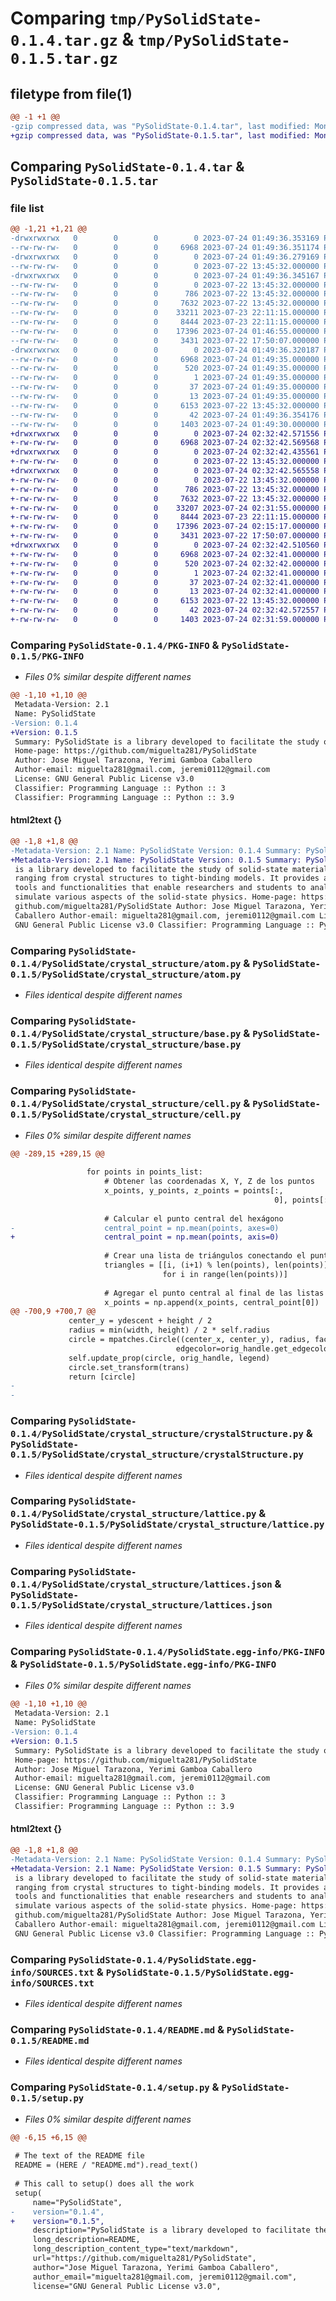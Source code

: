 # Comparing `tmp/PySolidState-0.1.4.tar.gz` & `tmp/PySolidState-0.1.5.tar.gz`

## filetype from file(1)

```diff
@@ -1 +1 @@
-gzip compressed data, was "PySolidState-0.1.4.tar", last modified: Mon Jul 24 01:49:36 2023, max compression
+gzip compressed data, was "PySolidState-0.1.5.tar", last modified: Mon Jul 24 02:32:42 2023, max compression
```

## Comparing `PySolidState-0.1.4.tar` & `PySolidState-0.1.5.tar`

### file list

```diff
@@ -1,21 +1,21 @@
-drwxrwxrwx   0        0        0        0 2023-07-24 01:49:36.353169 PySolidState-0.1.4/
--rw-rw-rw-   0        0        0     6968 2023-07-24 01:49:36.351174 PySolidState-0.1.4/PKG-INFO
-drwxrwxrwx   0        0        0        0 2023-07-24 01:49:36.279169 PySolidState-0.1.4/PySolidState/
--rw-rw-rw-   0        0        0        0 2023-07-22 13:45:32.000000 PySolidState-0.1.4/PySolidState/__init__.py
-drwxrwxrwx   0        0        0        0 2023-07-24 01:49:36.345167 PySolidState-0.1.4/PySolidState/crystal_structure/
--rw-rw-rw-   0        0        0        0 2023-07-22 13:45:32.000000 PySolidState-0.1.4/PySolidState/crystal_structure/__init__.py
--rw-rw-rw-   0        0        0      786 2023-07-22 13:45:32.000000 PySolidState-0.1.4/PySolidState/crystal_structure/atom.py
--rw-rw-rw-   0        0        0     7632 2023-07-22 13:45:32.000000 PySolidState-0.1.4/PySolidState/crystal_structure/base.py
--rw-rw-rw-   0        0        0    33211 2023-07-23 22:11:15.000000 PySolidState-0.1.4/PySolidState/crystal_structure/cell.py
--rw-rw-rw-   0        0        0     8444 2023-07-23 22:11:15.000000 PySolidState-0.1.4/PySolidState/crystal_structure/crystalStructure.py
--rw-rw-rw-   0        0        0    17396 2023-07-24 01:46:55.000000 PySolidState-0.1.4/PySolidState/crystal_structure/lattice.py
--rw-rw-rw-   0        0        0     3431 2023-07-22 17:50:07.000000 PySolidState-0.1.4/PySolidState/crystal_structure/lattices.json
-drwxrwxrwx   0        0        0        0 2023-07-24 01:49:36.320187 PySolidState-0.1.4/PySolidState.egg-info/
--rw-rw-rw-   0        0        0     6968 2023-07-24 01:49:35.000000 PySolidState-0.1.4/PySolidState.egg-info/PKG-INFO
--rw-rw-rw-   0        0        0      520 2023-07-24 01:49:35.000000 PySolidState-0.1.4/PySolidState.egg-info/SOURCES.txt
--rw-rw-rw-   0        0        0        1 2023-07-24 01:49:35.000000 PySolidState-0.1.4/PySolidState.egg-info/dependency_links.txt
--rw-rw-rw-   0        0        0       37 2023-07-24 01:49:35.000000 PySolidState-0.1.4/PySolidState.egg-info/requires.txt
--rw-rw-rw-   0        0        0       13 2023-07-24 01:49:35.000000 PySolidState-0.1.4/PySolidState.egg-info/top_level.txt
--rw-rw-rw-   0        0        0     6153 2023-07-22 13:45:32.000000 PySolidState-0.1.4/README.md
--rw-rw-rw-   0        0        0       42 2023-07-24 01:49:36.354176 PySolidState-0.1.4/setup.cfg
--rw-rw-rw-   0        0        0     1403 2023-07-24 01:49:30.000000 PySolidState-0.1.4/setup.py
+drwxrwxrwx   0        0        0        0 2023-07-24 02:32:42.571556 PySolidState-0.1.5/
+-rw-rw-rw-   0        0        0     6968 2023-07-24 02:32:42.569568 PySolidState-0.1.5/PKG-INFO
+drwxrwxrwx   0        0        0        0 2023-07-24 02:32:42.435561 PySolidState-0.1.5/PySolidState/
+-rw-rw-rw-   0        0        0        0 2023-07-22 13:45:32.000000 PySolidState-0.1.5/PySolidState/__init__.py
+drwxrwxrwx   0        0        0        0 2023-07-24 02:32:42.565558 PySolidState-0.1.5/PySolidState/crystal_structure/
+-rw-rw-rw-   0        0        0        0 2023-07-22 13:45:32.000000 PySolidState-0.1.5/PySolidState/crystal_structure/__init__.py
+-rw-rw-rw-   0        0        0      786 2023-07-22 13:45:32.000000 PySolidState-0.1.5/PySolidState/crystal_structure/atom.py
+-rw-rw-rw-   0        0        0     7632 2023-07-22 13:45:32.000000 PySolidState-0.1.5/PySolidState/crystal_structure/base.py
+-rw-rw-rw-   0        0        0    33207 2023-07-24 02:31:55.000000 PySolidState-0.1.5/PySolidState/crystal_structure/cell.py
+-rw-rw-rw-   0        0        0     8444 2023-07-23 22:11:15.000000 PySolidState-0.1.5/PySolidState/crystal_structure/crystalStructure.py
+-rw-rw-rw-   0        0        0    17396 2023-07-24 02:15:17.000000 PySolidState-0.1.5/PySolidState/crystal_structure/lattice.py
+-rw-rw-rw-   0        0        0     3431 2023-07-22 17:50:07.000000 PySolidState-0.1.5/PySolidState/crystal_structure/lattices.json
+drwxrwxrwx   0        0        0        0 2023-07-24 02:32:42.510560 PySolidState-0.1.5/PySolidState.egg-info/
+-rw-rw-rw-   0        0        0     6968 2023-07-24 02:32:41.000000 PySolidState-0.1.5/PySolidState.egg-info/PKG-INFO
+-rw-rw-rw-   0        0        0      520 2023-07-24 02:32:42.000000 PySolidState-0.1.5/PySolidState.egg-info/SOURCES.txt
+-rw-rw-rw-   0        0        0        1 2023-07-24 02:32:41.000000 PySolidState-0.1.5/PySolidState.egg-info/dependency_links.txt
+-rw-rw-rw-   0        0        0       37 2023-07-24 02:32:41.000000 PySolidState-0.1.5/PySolidState.egg-info/requires.txt
+-rw-rw-rw-   0        0        0       13 2023-07-24 02:32:41.000000 PySolidState-0.1.5/PySolidState.egg-info/top_level.txt
+-rw-rw-rw-   0        0        0     6153 2023-07-22 13:45:32.000000 PySolidState-0.1.5/README.md
+-rw-rw-rw-   0        0        0       42 2023-07-24 02:32:42.572557 PySolidState-0.1.5/setup.cfg
+-rw-rw-rw-   0        0        0     1403 2023-07-24 02:31:59.000000 PySolidState-0.1.5/setup.py
```

### Comparing `PySolidState-0.1.4/PKG-INFO` & `PySolidState-0.1.5/PKG-INFO`

 * *Files 0% similar despite different names*

```diff
@@ -1,10 +1,10 @@
 Metadata-Version: 2.1
 Name: PySolidState
-Version: 0.1.4
+Version: 0.1.5
 Summary: PySolidState is a library developed to facilitate the study of solid-state materials, ranging from crystal structures to tight-binding models. It provides a set of tools and functionalities that enable researchers and students to analyze and simulate various aspects of the solid-state physics.
 Home-page: https://github.com/miguelta281/PySolidState
 Author: Jose Miguel Tarazona, Yerimi Gamboa Caballero
 Author-email: miguelta281@gmail.com, jeremi0112@gmail.com
 License: GNU General Public License v3.0
 Classifier: Programming Language :: Python :: 3
 Classifier: Programming Language :: Python :: 3.9
```

#### html2text {}

```diff
@@ -1,8 +1,8 @@
-Metadata-Version: 2.1 Name: PySolidState Version: 0.1.4 Summary: PySolidState
+Metadata-Version: 2.1 Name: PySolidState Version: 0.1.5 Summary: PySolidState
 is a library developed to facilitate the study of solid-state materials,
 ranging from crystal structures to tight-binding models. It provides a set of
 tools and functionalities that enable researchers and students to analyze and
 simulate various aspects of the solid-state physics. Home-page: https://
 github.com/miguelta281/PySolidState Author: Jose Miguel Tarazona, Yerimi Gamboa
 Caballero Author-email: miguelta281@gmail.com, jeremi0112@gmail.com License:
 GNU General Public License v3.0 Classifier: Programming Language :: Python :: 3
```

### Comparing `PySolidState-0.1.4/PySolidState/crystal_structure/atom.py` & `PySolidState-0.1.5/PySolidState/crystal_structure/atom.py`

 * *Files identical despite different names*

### Comparing `PySolidState-0.1.4/PySolidState/crystal_structure/base.py` & `PySolidState-0.1.5/PySolidState/crystal_structure/base.py`

 * *Files identical despite different names*

### Comparing `PySolidState-0.1.4/PySolidState/crystal_structure/cell.py` & `PySolidState-0.1.5/PySolidState/crystal_structure/cell.py`

 * *Files 0% similar despite different names*

```diff
@@ -289,15 +289,15 @@
 
                 for points in points_list:
                     # Obtener las coordenadas X, Y, Z de los puntos
                     x_points, y_points, z_points = points[:,
                                                           0], points[:, 1], points[:, 2]
 
                     # Calcular el punto central del hexágono
-                    central_point = np.mean(points, axes=0)
+                    central_point = np.mean(points, axis=0)
 
                     # Crear una lista de triángulos conectando el punto central con los puntos adyacentes
                     triangles = [[i, (i+1) % len(points), len(points)]
                                  for i in range(len(points))]
 
                     # Agregar el punto central al final de las listas de coordenadas
                     x_points = np.append(x_points, central_point[0])
@@ -700,9 +700,7 @@
             center_y = ydescent + height / 2
             radius = min(width, height) / 2 * self.radius
             circle = mpatches.Circle((center_x, center_y), radius, facecolor=orig_handle.get_facecolor(),
                                     edgecolor=orig_handle.get_edgecolor(), linewidth=orig_handle.get_linewidth())
             self.update_prop(circle, orig_handle, legend)
             circle.set_transform(trans)
             return [circle]
-
-
```

### Comparing `PySolidState-0.1.4/PySolidState/crystal_structure/crystalStructure.py` & `PySolidState-0.1.5/PySolidState/crystal_structure/crystalStructure.py`

 * *Files identical despite different names*

### Comparing `PySolidState-0.1.4/PySolidState/crystal_structure/lattice.py` & `PySolidState-0.1.5/PySolidState/crystal_structure/lattice.py`

 * *Files identical despite different names*

### Comparing `PySolidState-0.1.4/PySolidState/crystal_structure/lattices.json` & `PySolidState-0.1.5/PySolidState/crystal_structure/lattices.json`

 * *Files identical despite different names*

### Comparing `PySolidState-0.1.4/PySolidState.egg-info/PKG-INFO` & `PySolidState-0.1.5/PySolidState.egg-info/PKG-INFO`

 * *Files 0% similar despite different names*

```diff
@@ -1,10 +1,10 @@
 Metadata-Version: 2.1
 Name: PySolidState
-Version: 0.1.4
+Version: 0.1.5
 Summary: PySolidState is a library developed to facilitate the study of solid-state materials, ranging from crystal structures to tight-binding models. It provides a set of tools and functionalities that enable researchers and students to analyze and simulate various aspects of the solid-state physics.
 Home-page: https://github.com/miguelta281/PySolidState
 Author: Jose Miguel Tarazona, Yerimi Gamboa Caballero
 Author-email: miguelta281@gmail.com, jeremi0112@gmail.com
 License: GNU General Public License v3.0
 Classifier: Programming Language :: Python :: 3
 Classifier: Programming Language :: Python :: 3.9
```

#### html2text {}

```diff
@@ -1,8 +1,8 @@
-Metadata-Version: 2.1 Name: PySolidState Version: 0.1.4 Summary: PySolidState
+Metadata-Version: 2.1 Name: PySolidState Version: 0.1.5 Summary: PySolidState
 is a library developed to facilitate the study of solid-state materials,
 ranging from crystal structures to tight-binding models. It provides a set of
 tools and functionalities that enable researchers and students to analyze and
 simulate various aspects of the solid-state physics. Home-page: https://
 github.com/miguelta281/PySolidState Author: Jose Miguel Tarazona, Yerimi Gamboa
 Caballero Author-email: miguelta281@gmail.com, jeremi0112@gmail.com License:
 GNU General Public License v3.0 Classifier: Programming Language :: Python :: 3
```

### Comparing `PySolidState-0.1.4/PySolidState.egg-info/SOURCES.txt` & `PySolidState-0.1.5/PySolidState.egg-info/SOURCES.txt`

 * *Files identical despite different names*

### Comparing `PySolidState-0.1.4/README.md` & `PySolidState-0.1.5/README.md`

 * *Files identical despite different names*

### Comparing `PySolidState-0.1.4/setup.py` & `PySolidState-0.1.5/setup.py`

 * *Files 0% similar despite different names*

```diff
@@ -6,15 +6,15 @@
 
 # The text of the README file
 README = (HERE / "README.md").read_text()
 
 # This call to setup() does all the work
 setup(
     name="PySolidState",
-    version="0.1.4",
+    version="0.1.5",
     description="PySolidState is a library developed to facilitate the study of solid-state materials, ranging from crystal structures to tight-binding models. It provides a set of tools and functionalities that enable researchers and students to analyze and simulate various aspects of the solid-state physics.",
     long_description=README,
     long_description_content_type="text/markdown",
     url="https://github.com/miguelta281/PySolidState",
     author="Jose Miguel Tarazona, Yerimi Gamboa Caballero",
     author_email="miguelta281@gmail.com, jeremi0112@gmail.com",
     license="GNU General Public License v3.0",
```

